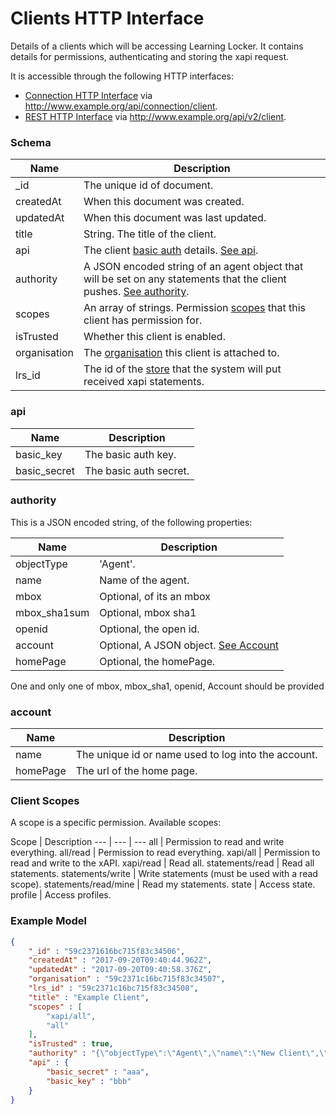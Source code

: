 ---
---

# Clients HTTP Interface

Details of a clients which will be accessing Learning Locker. It contains details for permissions, authenticating and storing the xapi request.

It is accessible through the following HTTP interfaces:

- [Connection HTTP Interface](../http-connection) via http://www.example.org/api/connection/client.
- [REST HTTP Interface](../http-rest) via http://www.example.org/api/v2/client.

### Schema

Name | Description
--- | ---
_id | The unique id of document.
createdAt | When this document was created.
updatedAt | When this document was last updated.
title | String. The title of the client.
api | The client [basic auth](https://en.wikipedia.org/wiki/Basic_access_authentication) details. [See api](#api).
authority | A JSON encoded string of an agent object that will be set on any statements that the client pushes. [See authority](#authority).
scopes | An array of strings. Permission [scopes](#client-scopes) that this client has permission for.
isTrusted | Whether this client is enabled. 
organisation | The [organisation](../http-organisations#schema) this client is attached to.
lrs_id | The id of the [store](../http-stores#schema) that the system will put received xapi statements.

### api

Name | Description
--- | ---
basic_key | The basic auth key.
basic_secret | The basic auth secret.

### authority

This is a JSON encoded string, of the following properties:

Name | Description
--- | ---
objectType | 'Agent'.
name | Name of the agent.
mbox | Optional, of its an mbox
mbox_sha1sum | Optional, mbox sha1
openid | Optional, the open id.
account | Optional, A JSON object. [See Account](#account)
homePage | Optional, the homePage.

One and only one of mbox, mbox_sha1, openid, Account should be provided

### account

Name | Description
--- | ---
name | The unique id or name used to log into the account.
homePage | The url of the home page.

### Client Scopes

A scope is a specific permission. Available scopes: 

Scope | Description
--- | --- | ---
all | Permission to read and write everything.
all/read | Permission to read everything.
xapi/all | Permission to read and write to the xAPI.
xapi/read | Read all.
statements/read | Read all statements.
statements/write | Write statements (must be used with a read scope).
statements/read/mine | Read my statements.
state | Access state.
profile | Access profiles.

### Example Model

```json
{
	"_id" : "59c2371616bc715f83c34506",
	"createdAt" : "2017-09-20T09:40:44.962Z",
	"updatedAt" : "2017-09-20T09:40:58.376Z",
	"organisation" : "59c2371c16bc715f83c34507",
	"lrs_id" : "59c2371c16bc715f83c34508",
	"title" : "Example Client",
	"scopes" : [
		"xapi/all",
		"all"
	],
	"isTrusted" : true,
	"authority" : "{\"objectType\":\"Agent\",\"name\":\"New Client\",\"mbox\":\"mailto:hello@learninglocker.net\"}",
	"api" : {
		"basic_secret" : "aaa",
		"basic_key" : "bbb"
	}
}
```
